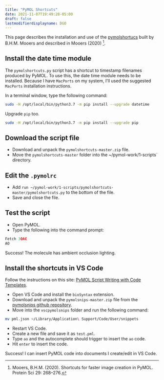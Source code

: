 ```yaml
---
title: "PyMOL Shortcuts"
date: 2021-11-07T19:49:28-05:00
draft: false
lastmodifierdisplayname: DGO
---
```


This page describes the installation and use of the [pymolshortucs](https://github.com/MooersLab/pymolshortcuts) built by B.H.M. Mooers and described in Mooers (2020) [^1].

## Install the date time module

The `pymolshortcuts.py` script has a shortcut to timestamp filenames produced by PyMOL. To use this, the date time module needs to be installed. Because I have `MacPorts` on my system, I'll used the suggested `MacPorts` installation instructions.

In a terminal window, type the following command:

```zsh
sudo -H /opt/local/bin/python3.7 -m pip install --upgrade datetime
```

Upgrade `pip` too.

```zsh
sudo -H /opt/local/bin/python3.7 -m pip install --upgrade pip
```

## Download the script file

- Download and unpack the `pymolshortcuts-master.zip` file. 
- Move the `pymolshortcuts-master` folder into the ~/pymol-work/1-scripts` directory.

## Edit the `.pymolrc`

- Add `run ~/pymol-work/1-scripts/pymolshortcuts-master/pymolshortcuts.py` to the bottom of the file.
- Save and close the file.

## Test the script

- Open PyMOL.
- Type the following into the command prompt:

```py
Fetch 3OAC
AO
```

Success! The molecule has ambient occlusion lighting.

## Install the shortcuts in VS Code

Follow the instructions on this site: [PyMOL Script Writing with Code Templates](https://mooerslab.github.io/pymolsnips/#VisualStudioCode).

- Open VS Code and install the `bioSyntax` extension.
- Download and unpack the `pymolsnips-master.zip` file from the [pymolsnips github repository](https://github.com/MooersLab/pymolsnips).
- Move into the `vscpymolsnips` folder and run the following command:

```zsh
mv pml.json ~/Library/Application\ Support/Code/User/snippets
```

- Restart VS Code.
- Create a new file and save it as `test.pml`.
- Type `ao` and the autocomplete should trigger to insert the `ao` code.
- Hit `enter` to insert the code.

Success! I can insert PyMOL code into documents I create/edit in VS Code.

[^1]: Mooers, B.H.M. (2020). Shortcuts for faster image creation in PyMOL. Protein Sci 29: 268–276.







